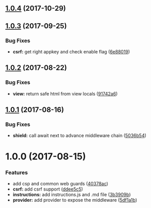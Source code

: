 <a name="1.0.4"></a>
## [1.0.4](https://github.com/adonisjs/adonis-shield/compare/v1.0.3...v1.0.4) (2017-10-29)



<a name="1.0.3"></a>
## [1.0.3](https://github.com/adonisjs/adonis-shield/compare/v1.0.2...v1.0.3) (2017-09-25)


### Bug Fixes

* **csrf:** get right appkey and check enable flag ([6e88019](https://github.com/adonisjs/adonis-shield/commit/6e88019))



<a name="1.0.2"></a>
## [1.0.2](https://github.com/adonisjs/adonis-shield/compare/v1.0.1...v1.0.2) (2017-08-22)


### Bug Fixes

* **view:** return safe html from view locals ([91742a6](https://github.com/adonisjs/adonis-shield/commit/91742a6))



<a name="1.0.1"></a>
## [1.0.1](https://github.com/adonisjs/adonis-shield/compare/v1.0.0...v1.0.1) (2017-08-16)


### Bug Fixes

* **shield:** call await next to advance middleware chain ([5036b54](https://github.com/adonisjs/adonis-shield/commit/5036b54))



<a name="1.0.0"></a>
# 1.0.0 (2017-08-15)


### Features

* add csp and common web guards ([40378ac](https://github.com/adonisjs/adonis-shield/commit/40378ac))
* **csrf:** add csrf support ([ddee5c5](https://github.com/adonisjs/adonis-shield/commit/ddee5c5))
* **instructions:** add instructions.js and .md file ([3b3909b](https://github.com/adonisjs/adonis-shield/commit/3b3909b))
* **provider:** add provider to expose the middleware ([5df1a1b](https://github.com/adonisjs/adonis-shield/commit/5df1a1b))



